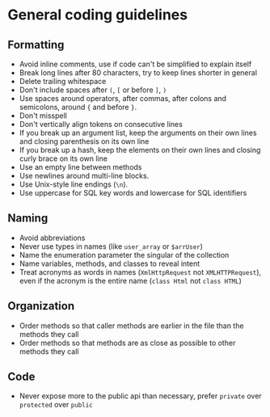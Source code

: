 # General coding guidelines

## Formatting

* Avoid inline comments, use if code can't be simplified to explain itself
* Break long lines after 80 characters, try to keep lines shorter in general
* Delete trailing whitespace
* Don't include spaces after `(`, `[` or before `]`, `)`
* Use spaces around operators, after commas, after colons and semicolons, around
  `{` and before `}`.
* Don't misspell
* Don't vertically align tokens on consecutive lines
* If you break up an argument list, keep the arguments on their own lines and
  closing parenthesis on its own line
* If you break up a hash, keep the elements on their own lines and closing curly
  brace on its own line
* Use an empty line between methods
* Use newlines around multi-line blocks.
* Use Unix-style line endings (`\n`).
* Use uppercase for SQL key words and lowercase for SQL identifiers

## Naming

* Avoid abbreviations
* Never use types in names (like `user_array` or `$arrUser`)
* Name the enumeration parameter the singular of the collection
* Name variables, methods, and classes to reveal intent
* Treat acronyms as words in names (`XmlHttpRequest` not `XMLHTTPRequest`), even
  if the acronym is the entire name (`class Html` not `class HTML`)

## Organization

* Order methods so that caller methods are earlier in the file than the methods they call
* Order methods so that methods are as close as possible to other methods they call

## Code

* Never expose more to the public api than necessary, prefer `private` over
  `protected` over `public`
